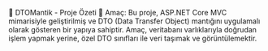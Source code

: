 🧠 DTOMantik - Proje Özeti
🎯 Amaç:
Bu proje, ASP.NET Core MVC mimarisiyle geliştirilmiş ve DTO (Data Transfer Object) mantığını uygulamalı olarak gösteren bir yapıya sahiptir. Amaç, veritabanı varlıklarıyla doğrudan işlem yapmak yerine, özel DTO sınıfları ile veri taşımak ve görüntülemektir.
